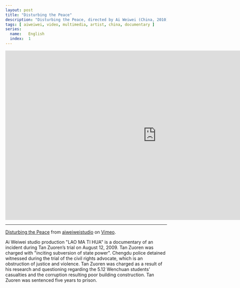 ```yaml
---
layout: post
title: "Disturbing the Peace"
description: "Disturbing the Peace, directed by Ai Weiwei (China, 2010)."
tags: [ aiweiwei, video, multimedia, artist, china, documentary ]
series:
  name:   English
  index:  1
---
```


&#x20;<iframe src="http://player.vimeo.com/video/42394199" width="940" height="528" frameborder="0"> </iframe>

- - -

[Disturbing the Peace](https://vimeo.com/weiweiweb/disturbing-the-piece) from [aiweiweistudio](https://vimeo.com/weiweiweb) on [Vimeo](http://vimeo.com).

Ai Weiwei studio production "LAO MA TI HUA" is a documentary of an incident during Tan Zuoren’s trial on August 12, 2009. Tan Zuoren was charged with "inciting subversion of state power". Chengdu police detained witnessed during the trial of the civil rights advocate, which is an obstruction of justice and violence. Tan Zuoren was charged as a result of his research and questioning regarding the 5.12 Wenchuan students' casualties and the corruption resulting poor building construction. Tan Zuoren was sentenced five years to prison.
